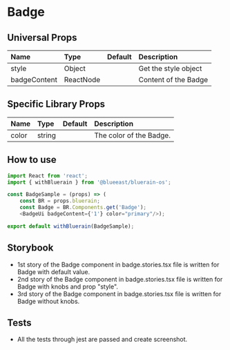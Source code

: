 # Badge

## Universal Props

| Name | Type | Default | Description |
|:-----|:-----|:--------|:------------|
| style | Object |  | Get the style object |
| badgeContent | ReactNode | | Content of the Badge |

## Specific Library Props

| Name | Type | Default | Description |
|:-----|:-----|:--------|:------------|
| color | string |  | The color of the Badge. |

## How to use

```JavaScript
import React from 'react';
import { withBluerain } from '@blueeast/bluerain-os';

const BadgeSample = (props) => (
    const BR = props.bluerain;
    const Badge = BR.Components.get('Badge');
    <BadgeUi badgeContent={'1'} color="primary"/>);

export default withBluerain(BadgeSample);
```

## Storybook

- 1st story of the Badge component in badge.stories.tsx file is written for Badge with default value.
- 2nd story of the Badge component in badge.stories.tsx file is written for Badge with knobs and prop "style".
- 3rd story of the Badge component in badge.stories.tsx file is written for Badge without knobs.

## Tests

- All the tests through jest are passed and create screenshot.

